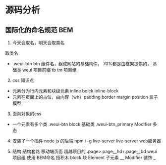 #  源码分析

## 国际化的命名规范 BEM

1. 今天会取名，明天会取类名

取类名
- .weui-btn
   btn  组件名，组成网站的基础构件， 70%都是由框架提供的， 基础类
   weui  项目前缀 tb  tm  项目组

2. css 知识点
- 元素分为行内元素和块级元素   inline  bolck     inline-block 
- 元素在页面上的占位，由内容（wh）padding border margin position  盒子模型

3. 面向对象的css
 - 一个元素有多个类
 .weui-btn   block   基础类
 .weui-btn_primary   Modifier   多态


 4. 安装了一个插件
  node js 的后端
  npm i -g live-server
   live-server  web服务器

5. 结构
   结构套路   移动端页面   超越项目的
   .page>.page__hd+.page__bd
   weui 项目组
   使用 BEM命名  搭积木
   block 块
   Element 子元素 __
   Modifier  装饰 _